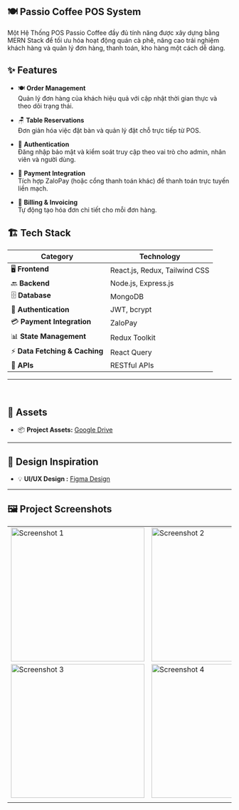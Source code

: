 ## 🍽️ **Passio Coffee POS System**  

Một Hệ Thống POS Passio Coffee đầy đủ tính năng được xây dựng bằng MERN Stack để tối ưu hóa hoạt động quán cà phê, nâng cao trải nghiệm khách hàng và quản lý đơn hàng, thanh toán, kho hàng một cách dễ dàng.

## ✨ **Features**

- 🍽️ **Order Management**  
  Quản lý đơn hàng của khách hiệu quả với cập nhật thời gian thực và theo dõi trạng thái.

- 🪑 **Table Reservations**  
  Đơn giản hóa việc đặt bàn và quản lý đặt chỗ trực tiếp từ POS.

- 🔐 **Authentication**  
  Đăng nhập bảo mật và kiểm soát truy cập theo vai trò cho admin, nhân viên và người dùng.

- 💸 **Payment Integration**  
 Tích hợp ZaloPay (hoặc cổng thanh toán khác) để thanh toán trực tuyến liền mạch.

- 🧾 **Billing & Invoicing**  
  Tự động tạo hóa đơn chi tiết cho mỗi đơn hàng.


## 🏗️ **Tech Stack**

| **Category**             | **Technology**                |
|--------------------------|-------------------------------|
| 🖥️ **Frontend**          | React.js, Redux, Tailwind CSS  |
| 🔙 **Backend**           | Node.js, Express.js           |
| 🗄️ **Database**          | MongoDB                       |
| 🔐 **Authentication**    | JWT, bcrypt                   |
| 💳 **Payment Integration**| ZaloPay    |
| 📊 **State Management**   | Redux Toolkit                 |
| ⚡ **Data Fetching & Caching** | React Query            |
| 🔗 **APIs**              | RESTful APIs                   |

---
<br>

## 📁 **Assets**

- 📦 **Project Assets:** [Google Drive](.....)

---

## 🎨 **Design Inspiration**

- 💡 **UI/UX Design :** [Figma Design](https://www.figma.com/design/Dg5UXGeIjuNwy08NGGNb6N/UI-Passio?node-id=0-1&m=dev&t=j3RxqNbxr2K8xbQ1-1)

---

## 🖼️ **Project Screenshots**

<table>
  <tr>
    <td><img src="https://github.com/user-attachments/assets/2991fc27-7bbf-49ec-9842-74251a27632e" alt="Screenshot 1" width="300"/></td>
    <td><img src="https://github.com/user-attachments/assets/b429b3f6-92c3-4ee5-a1a0-dc16bda54669" alt="Screenshot 2" width="300"/></td>
  </tr>
  <tr>
    <td><img src="https://github.com/user-attachments/assets/ac0b402b-df43-4e45-bacc-aa6d7443afb6" alt="Screenshot 3" width="300"/></td>
    <td><img src="https://github.com/user-attachments/assets/054b4d45-ee45-4814-bbe2-e0f1dd3de516" alt="Screenshot 4" width="300"/></td>
  </tr>
  <tr>
    <td></td>
  </tr>
</table>

